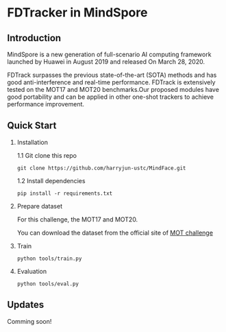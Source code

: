 # FDTracker in MindSpore

## Introduction
MindSpore is a new generation of full-scenario AI computing framework launched by Huawei in August 2019 and released On March 28, 2020.

FDTrack surpasses the previous state-of-the-art (SOTA) methods and has good anti-interference and real-time performance. FDTrack is extensively tested on the MOT17 and MOT20 benchmarks.Our proposed modules have good portability and can be applied in other one-shot trackers to achieve performance improvement.

## Quick Start
1. Installation

    1.1 Git clone this repo

    ```
    git clone https://github.com/harryjun-ustc/MindFace.git
    ```

    1.2 Install dependencies

    ```
    pip install -r requirements.txt
    ```
2. Prepare dataset

    For this challenge, the  MOT17 and MOT20.
    
    You can download the dataset from the official site of [MOT challenge](https://motchallenge.net/method/MOT=862&chl=10)

4. Train

    ```
    python tools/train.py 
    ```

5. Evaluation

    ```
    python tools/eval.py
    ```

## Updates
Comming soon!
